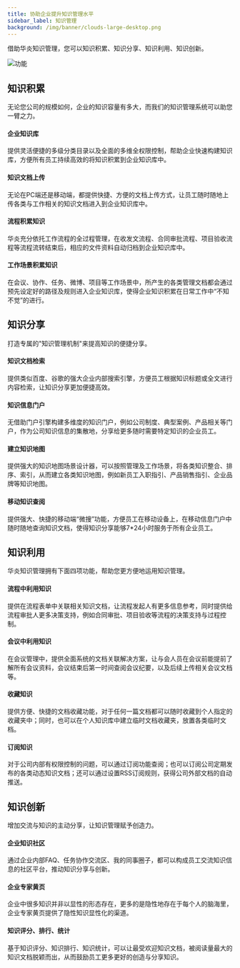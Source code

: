 ```yaml
---
title: 协助企业提升知识管理水平
sidebar_label: 知识管理
background: /img/banner/clouds-large-desktop.png
---
```

借助华炎知识管理，您可以知识积累、知识分享、知识利用、知识创新。

![功能](/assets/mac_ipad_iphone_list.png)

## 知识积累

无论您公司的规模如何，企业的知识容量有多大，而我们的知识管理系统可以助您一臂之力。

#### 企业知识库
提供灵活便捷的多级分类目录以及全面的多维全权限控制，帮助企业快速构建知识库，方便所有员工持续高效的将知识积累到企业知识库中。

#### 知识文档上传
无论在PC端还是移动端，都提供快捷、方便的文档上传方式，让员工随时随地上传各类与工作相关的知识文档进入到企业知识库中。

#### 流程积累知识
华炎充分依托工作流程的全过程管理，在收发文流程、合同审批流程、项目验收流程等流程流转结束后，相应的文件资料自动归档到企业知识库中。

#### 工作场景积累知识
在会议、协作、任务、微博、项目等工作场景中，所产生的各类管理文档都会通过预先设定好的路径及规则进入企业知识库，使得企业知识积累在日常工作中“不知不觉”的进行。

## 知识分享

打造专属的"知识管理机制"来提高知识的便捷分享。

#### 知识文档检索
提供类似百度、谷歌的强大企业内部搜索引擎，方便员工根据知识标题或全文进行内容检索，让知识分享更加便捷高效。

#### 知识信息门户
无借助门户引擎构建多维度的知识门户，例如公司制度、典型案例、产品相关等门户，作为公司知识信息的集散地，分享给更多随时需要特定知识的企业员工。

#### 建立知识地图
提供强大的知识地图场景设计器，可以按照管理及工作场景，将各类知识整合、排序、索引，从而建立各类知识地图，例如新员工入职指引、产品销售指引、企业品牌等知识地图。

#### 移动知识查阅
提供强大、快捷的移动端“微搜”功能，方便员工在移动设备上，在移动信息门户中随时随地查询知识文档，使得知识分享能够7*24小时服务于所有企业员工。

## 知识利用

华炎知识管理拥有下面四项功能，帮助您更方便地运用知识管理。

#### 流程中利用知识
提供在流程表单中关联相关知识文档，让流程发起人有更多信息参考，同时提供给流程审批人更多决策支持，例如合同审批、项目验收等流程的决策支持与过程控制。

#### 会议中利用知识
在会议管理中，提供全面系统的文档关联解决方案，让与会人员在会议前能提前了解所有会议资料，会议结束后第一时间查阅会议纪要，以及后续上传相关会议文档等。

#### 收藏知识
提供方便、快捷的文档收藏功能，对于任何一篇文档都可以随时收藏到个人指定的收藏夹中；同时，也可以在个人知识库中建立临时文档收藏夹，放置各类临时文档。

#### 订阅知识
对于公司内部有权限控制的问题，可以通过订阅功能查阅；也可以订阅公司定期发布的各类动态知识文档；还可以通过设置RSS订阅规则，获得公司外部文档的自动推送。

## 知识创新
增加交流与知识的主动分享，让知识管理赋予创造力。

#### 企业知识社区
通过企业内部FAQ、任务协作交流区、我的同事圈子，都可以构成员工交流知识信息的社区平台，推动知识分享与创新。

#### 企业专家黄页
企业中很多知识并非以显性的形态存在，更多的是隐性地存在于每个人的脑海里，企业专家黄页提供了隐性知识显性化的渠道。

#### 知识评分、排行、统计
基于知识评分、知识排行、知识统计，可以让最受欢迎知识文档，被阅读量最大的知识文档脱颖而出，从而鼓励员工更多更好的创造与分享知识。